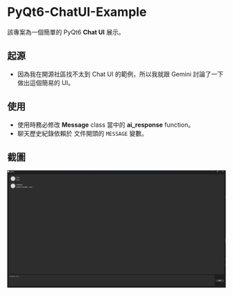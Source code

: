# PyQt6-ChatUI-Example

該專案為一個簡單的 PyQt6 **Chat UI** 展示。

## 起源
*   因為我在開源社區找不太到 Chat UI 的範例，所以我就跟 Gemini 討論了一下 做出這個簡易的 UI。

## 使用
*   使用時務必修改 **Message** class 當中的 **ai_response** function。
*   聊天歷史紀錄依賴於 文件開頭的 `MESSAGE` 變數。

## 截圖
![Image](assets/image.png)